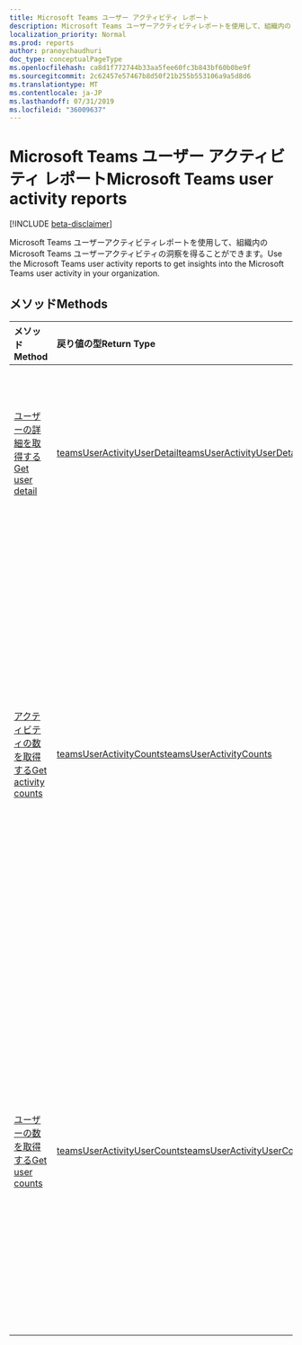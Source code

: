 ```yaml
---
title: Microsoft Teams ユーザー アクティビティ レポート
description: Microsoft Teams ユーザーアクティビティレポートを使用して、組織内の Microsoft Teams ユーザーアクティビティの洞察を得ることができます。
localization_priority: Normal
ms.prod: reports
author: pranoychaudhuri
doc_type: conceptualPageType
ms.openlocfilehash: ca8d1f772744b33aa5fee60fc3b843bf60b0be9f
ms.sourcegitcommit: 2c62457e57467b8d50f21b255b553106a9a5d8d6
ms.translationtype: MT
ms.contentlocale: ja-JP
ms.lasthandoff: 07/31/2019
ms.locfileid: "36009637"
---
```

# <a name="microsoft-teams-user-activity-reports"></a><span data-ttu-id="f32f9-103">Microsoft Teams ユーザー アクティビティ レポート</span><span class="sxs-lookup"><span data-stu-id="f32f9-103">Microsoft Teams user activity reports</span></span>

[!INCLUDE [beta-disclaimer](../../includes/beta-disclaimer.md)]

<span data-ttu-id="f32f9-104">Microsoft Teams ユーザーアクティビティレポートを使用して、組織内の Microsoft Teams ユーザーアクティビティの洞察を得ることができます。</span><span class="sxs-lookup"><span data-stu-id="f32f9-104">Use the Microsoft Teams user activity reports to get insights into the Microsoft Teams user activity in your organization.</span></span>

## <a name="methods"></a><span data-ttu-id="f32f9-105">メソッド</span><span class="sxs-lookup"><span data-stu-id="f32f9-105">Methods</span></span>

| <span data-ttu-id="f32f9-106">メソッド</span><span class="sxs-lookup"><span data-stu-id="f32f9-106">Method</span></span>                                   | <span data-ttu-id="f32f9-107">戻り値の型</span><span class="sxs-lookup"><span data-stu-id="f32f9-107">Return Type</span></span>                              | <span data-ttu-id="f32f9-108">説明</span><span class="sxs-lookup"><span data-stu-id="f32f9-108">Description</span></span>                              |
| :--------------------------------------- | :--------------------------------------- | :--------------------------------------- |
| [<span data-ttu-id="f32f9-109">ユーザーの詳細を取得する</span><span class="sxs-lookup"><span data-stu-id="f32f9-109">Get user detail</span></span>](../api/reportroot-getteamsuseractivityuserdetail.md) | [<span data-ttu-id="f32f9-110">teamsUserActivityUserDetail</span><span class="sxs-lookup"><span data-stu-id="f32f9-110">teamsUserActivityUserDetail</span></span>](../resources/teamsuseractivityuserdetail.md) | <span data-ttu-id="f32f9-111">ユーザーごとに、Microsoft Teams ユーザー アクティビティの詳細を取得します。</span><span class="sxs-lookup"><span data-stu-id="f32f9-111">Get details about Microsoft Teams user activity by user.</span></span> |
| [<span data-ttu-id="f32f9-112">アクティビティの数を取得する</span><span class="sxs-lookup"><span data-stu-id="f32f9-112">Get activity counts</span></span>](../api/reportroot-getteamsuseractivitycounts.md) | [<span data-ttu-id="f32f9-113">teamsUserActivityCounts</span><span class="sxs-lookup"><span data-stu-id="f32f9-113">teamsUserActivityCounts</span></span>](../resources/teamsuseractivitycounts.md) | <span data-ttu-id="f32f9-114">アクティビティの種類ごとに、Microsoft Teams アクティビティの数を取得します。</span><span class="sxs-lookup"><span data-stu-id="f32f9-114">Get the number of Microsoft Teams activities by activity type.</span></span> <span data-ttu-id="f32f9-115">アクティビティの種類は、チーム チャット メッセージ、非公開チャット メッセージ、通話、または会議の数です。</span><span class="sxs-lookup"><span data-stu-id="f32f9-115">The activity types are number of teams chat messages, private chat messages, calls, or meetings.</span></span> |
| [<span data-ttu-id="f32f9-116">ユーザーの数を取得する</span><span class="sxs-lookup"><span data-stu-id="f32f9-116">Get user counts</span></span>](../api/reportroot-getteamsuseractivityusercounts.md) | [<span data-ttu-id="f32f9-117">teamsUserActivityUserCounts</span><span class="sxs-lookup"><span data-stu-id="f32f9-117">teamsUserActivityUserCounts</span></span>](../resources/teamsuseractivityusercounts.md) | <span data-ttu-id="f32f9-118">アクティビティの種類ごとに、ユーザーの数を取得します。</span><span class="sxs-lookup"><span data-stu-id="f32f9-118">Get the number of users by activity type.</span></span> <span data-ttu-id="f32f9-119">アクティビティの種類は、チーム チャット メッセージ、非公開チャット メッセージ、通話、または会議の数です。</span><span class="sxs-lookup"><span data-stu-id="f32f9-119">The activity types are number of teams chat messages, private chat messages, calls, or meetings.</span></span> |
